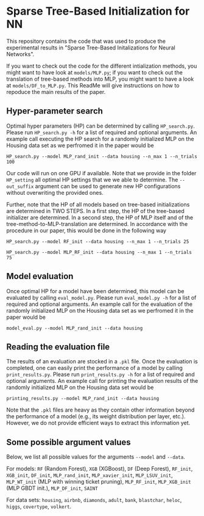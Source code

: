 # Sparse Tree-Based Initialization for NN
This repository contains the code that was used to produce the experimental results in "Sparse Tree-Based Initalizations for Neural Networks".

If you want to check out the code for the different intialization methods, you might want to have look at `models/MLP.py`; if you want to check out the translation of tree-based methods into MLP, you might want to have a look at `models/DF_to_MLP.py`. This ReadMe will give instructions on how to repoduce the main results of the paper.

## Hyper-parameter search
Optimal hyper parameters (HP) can be determined by calling `HP_search.py`. Please run `HP_search.py -h` for a list of required and optional arguments. An example call executing the HP search for a randomly initialized MLP on the Housing data set as we perfromed it in the paper would be

```HP_search.py --model MLP_rand_init --data housing --n_max 1 --n_trials 100```

Our code will run on one GPU if available. Note that we provide in the folder `HP_setting` all optimal HP settings that we we able to determine. The `--out_suffix` argument can be used to generate new HP configurations without overwriting the provided ones.

Further, note that the HP of all models based on tree-based initializations are determined in TWO STEPS. In a first step, the HP of the tree-based initializer are determined. In a second step, the HP of MLP itself and of the tree-method-to-MLP-translation are determined. In accordance with the procedure in our paper, this would be done in the following way

```HP_search.py --model RF_init --data housing --n_max 1 --n_trials 25```

```HP_search.py --model MLP_RF_init --data housing --n_max 1 --n_trials 75```

## Model evaluation
Once optimal HP for a model have been determined, this model can be evaluated by calling `eval_model.py`. Please run `eval_model.py -h` for a list of required and optional arguments. An example call for the evaluation of the randomly initialized MLP on the Housing data set as we perfromed it in the paper would be

```model_eval.py --model MLP_rand_init --data housing```

## Reading the evaluation file
The results of an evaluation are stocked in a `.pkl` file. Once the evaluation is completed, one can easily print the performance of a model by calling `print_results.py`. Please run `print_results.py -h` for a list of required and optional arguments. An example call for printing the evaluation results of the randomly initialized MLP on the Housing data set would be

```printing_results.py --model MLP_rand_init --data housing```

Note that the `.pkl` files are heavy as they contain other information beyond the performance of a model (e.g., its weight distribution per layer, etc.). However, we do not provide efficient ways to extract this information yet.

## Some possible argument values
Below, we list all possible values for the arguments `--model` and `--data`.

For models: `RF` (Random Forest), `XGB` (XGBoost), `DF` (Deep Forest), `RF_init`, `XGB_init`, `DF_init`, `MLP_rand_init`, `MLP_xavier_init`, `MLP_LSUV_init`, `MLP_WT_init` (MLP with winning ticket pruning), `MLP_RF_init`, `MLP_XGB_init` (MLP GBDT init.), `MLP_DF_init`, `SAINT`

For data sets: `housing`, `airbnb`, `diamonds`, `adult`, `bank`, `blastchar`, `heloc`, `higgs`, `covertype`, `volkert`.